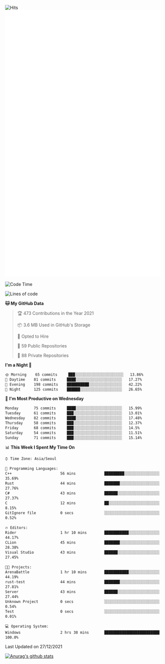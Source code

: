 ![Hits](https://hits.seeyoufarm.com/api/count/incr/badge.svg?url=https%3A%2F%2Fgithub.com%2Fkokose1234&count_bg=%2379C83D&title_bg=%23555555&icon=apple.svg&icon_color=%23E7E7E7&title=hits&edge_flat=false)
<br/>
![Metrics](https://github.com/kokose1234/kokose1234/blob/main/github-metrics.svg)

<!--START_SECTION:waka-->
![Code Time](http://img.shields.io/badge/Code%20Time-350%20hrs%2019%20mins-blue)

![Lines of code](https://img.shields.io/badge/From%20Hello%20World%20I%27ve%20Written-8%20Million%20lines%20of%20code-blue)

**🐱 My GitHub Data** 

> 🏆 473 Contributions in the Year 2021
 > 
> 📦 3.6 MB Used in GitHub's Storage 
 > 
> 💼 Opted to Hire
 > 
> 📜 59 Public Repositories 
 > 
> 🔑 88 Private Repositories  
 > 
**I'm a Night 🦉** 

```text
🌞 Morning    65 commits     ███░░░░░░░░░░░░░░░░░░░░░░   13.86% 
🌆 Daytime    81 commits     ████░░░░░░░░░░░░░░░░░░░░░   17.27% 
🌃 Evening    198 commits    ██████████░░░░░░░░░░░░░░░   42.22% 
🌙 Night      125 commits    ██████░░░░░░░░░░░░░░░░░░░   26.65%

```
📅 **I'm Most Productive on Wednesday** 

```text
Monday       75 commits     ████░░░░░░░░░░░░░░░░░░░░░   15.99% 
Tuesday      61 commits     ███░░░░░░░░░░░░░░░░░░░░░░   13.01% 
Wednesday    82 commits     ████░░░░░░░░░░░░░░░░░░░░░   17.48% 
Thursday     58 commits     ███░░░░░░░░░░░░░░░░░░░░░░   12.37% 
Friday       68 commits     ███░░░░░░░░░░░░░░░░░░░░░░   14.5% 
Saturday     54 commits     ███░░░░░░░░░░░░░░░░░░░░░░   11.51% 
Sunday       71 commits     ███░░░░░░░░░░░░░░░░░░░░░░   15.14%

```


📊 **This Week I Spent My Time On** 

```text
⌚︎ Time Zone: Asia/Seoul

💬 Programming Languages: 
C++                      56 mins             █████████░░░░░░░░░░░░░░░░   35.69% 
Rust                     44 mins             ███████░░░░░░░░░░░░░░░░░░   27.76% 
C#                       43 mins             ██████░░░░░░░░░░░░░░░░░░░   27.37% 
C                        12 mins             ██░░░░░░░░░░░░░░░░░░░░░░░   8.15% 
GitIgnore file           0 secs              ░░░░░░░░░░░░░░░░░░░░░░░░░   0.52%

🔥 Editors: 
Rider                    1 hr 10 mins        ███████████░░░░░░░░░░░░░░   44.17% 
CLion                    45 mins             ███████░░░░░░░░░░░░░░░░░░   28.38% 
Visual Studio            43 mins             ██████░░░░░░░░░░░░░░░░░░░   27.45%

🐱‍💻 Projects: 
ArenaBattle              1 hr 10 mins        ███████████░░░░░░░░░░░░░░   44.19% 
rust-test                44 mins             ███████░░░░░░░░░░░░░░░░░░   27.81% 
Server                   43 mins             ██████░░░░░░░░░░░░░░░░░░░   27.44% 
Unknown Project          0 secs              ░░░░░░░░░░░░░░░░░░░░░░░░░   0.54% 
Test                     0 secs              ░░░░░░░░░░░░░░░░░░░░░░░░░   0.01%

💻 Operating System: 
Windows                  2 hrs 38 mins       █████████████████████████   100.0%

```


 Last Updated on 27/12/2021
<!--END_SECTION:waka-->

[![Anurag's github stats](https://github-readme-stats.vercel.app/api?username=kokose1234&theme=dracula)](https://github.com/anuraghazra/github-readme-stats)



	
